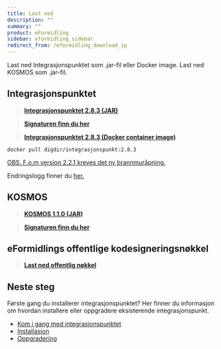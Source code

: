 ```yaml
---
title: Last ned
description: ""
summary: ""
product: eFormidling
sidebar: eformidling_sidebar
redirect_from: /eformidling_download_ip
---
```


Last ned Integrasjonspunktet som .jar-fil eller Docker image. Last ned KOSMOS som .jar-fil. 

## Integrasjonspunktet

> [**Integrasjonspunktet 2.8.3 (JAR)**](https://repo1.maven.org/maven2/no/difi/meldingsutveksling/integrasjonspunkt/2.8.3/integrasjonspunkt-2.8.3.jar)

> [**Signaturen finn du her**](https://repo1.maven.org/maven2/no/difi/meldingsutveksling/integrasjonspunkt/2.8.3/integrasjonspunkt-2.8.3.jar.asc)

> [**Integrasjonspunktet 2.8.3 (Docker container image)** ](https://hub.docker.com/layers/integrasjonspunkt/digdir/integrasjonspunkt/2.8.3/images/sha256-9fab05b1216e8e6df56ee75208d1d94d89450efbc7729cd2464f3ab0040f4ce0?context=explore)

```docker pull digdir/integrasjonspunkt:2.8.3```

[OBS. F.o.m versjon 2.2.1 kreves det ny brannmuråpning.](../installasjon/forberede_installasjon#brannmur%C3%A5pninger-i-produksjon)

Endringslogg finner du [her.](../oppgradering/endringslogg)

## KOSMOS

> [**KOSMOS 1.1.0 (JAR)**](https://repo1.maven.org/maven2/no/difi/move/kosmos/1.1.0/kosmos-1.1.0.jar)

> [**Signaturen finn du her**](https://repo1.maven.org/maven2/no/difi/move/kosmos/1.1.0/kosmos-1.1.0.jar.asc)

## eFormidlings offentlige kodesigneringsnøkkel

> [**Last ned offentlig nøkkel**](/resources/eformidling/public_keys/eformidling-key.asc)

## Neste steg

Første gang du installerer integrasjonspunktet? Her finner du informasjon om hvordan installere eller oppgradere eksisterende integrasjonspunkt.

- [Kom i gang med integrasjonspunktet](../installasjon/)
- [Installasjon](../installasjon/installasjon)
- [Oppgradering](../Oppgradering/)
